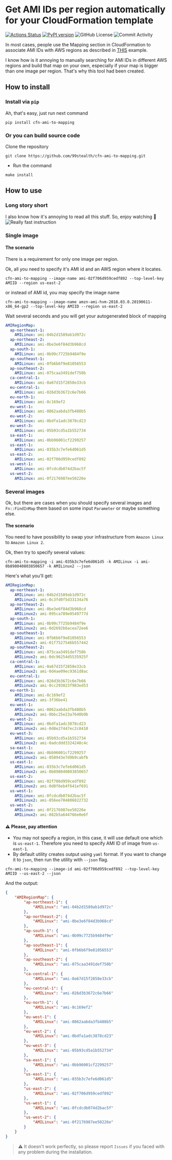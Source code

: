 # Get AMI IDs per region automatically for your CloudFormation template

[![Actions Status](https://github.com/99stealth/cfn-ami-to-mapping/workflows/main/badge.svg)](https://github.com/99stealth/cfn-ami-to-mapping/actions)
[![PyPI version](https://badge.fury.io/py/cfn-ami-to-mapping.svg)](https://badge.fury.io/py/cfn-ami-to-mapping)
![GitHub License](https://img.shields.io/github/license/99stealth/cfn-ami-to-mapping)
![Commit Activity](https://img.shields.io/github/commit-activity/w/99stealth/cfn-ami-to-mapping)

In most cases, people use the Mapping section in CloudFormation to associate AMI IDs with AWS regions as described in [THIS](https://docs.aws.amazon.com/AWSCloudFormation/latest/UserGuide/intrinsic-function-reference-findinmap.html) example.

I know how is it annoying to manually searching for AMI IDs in different AWS regions and build that map on your own, especially if your map is bigger than one image per region. That's why this tool had been created.

## How to install
### Install via `pip`
Ah, that's easy, just run next command
```
pip install cfn-ami-to-mapping
```
### Or you can build source code
Clone the repository
```
git clone https://github.com/99stealth/cfn-ami-to-mapping.git
```
- Run the command
```
make install
```

## How to use
### Long story short
I also know how it's annoying to read all this stuff. So, enjoy watching :eyes:
![Really fast instruction](.media/long-story-short.gif)

### Single image
#### The scenario
There is a requirement for only one image per region. 

Ok, all you need to specify it's AMI id and an AWS region where it locates.

```
cfn-ami-to-mapping --image-name ami-02f706d959cedf892 --top-level-key AMIID --region us-east-2
```
or instead of AMI id, you may specify the image name
```
cfn-ami-to-mapping --image-name amzn-ami-hvm-2018.03.0.20190611-x86_64-gp2 --top-level-key AMIID --region us-east-2
```
Wait several seconds and you will get your autogenerated block of mapping
```yaml
AMIRegionMap:
  ap-northeast-1:
    AMILinux: ami-04b2d1589ab1d972c
  ap-northeast-2:
    AMILinux: ami-0be3e6f84d3b968cd
  ap-south-1:
    AMILinux: ami-0b99c7725b9484f9e
  ap-southeast-1:
    AMILinux: ami-0fb6b6f9e81056553
  ap-southeast-2:
    AMILinux: ami-075caa3491def750b
  ca-central-1:
    AMILinux: ami-0a67d15f2858e33cb
  eu-central-1:
    AMILinux: ami-026d3b3672c6e7b66
  eu-north-1:
    AMILinux: ami-8c169ef2
  eu-west-1:
    AMILinux: ami-0862aabda3fb488b5
  eu-west-2:
    AMILinux: ami-0bdfa1adc3878cd23
  eu-west-3:
    AMILinux: ami-05b93cd5a1b552734
  sa-east-1:
    AMILinux: ami-0bb96001cf2299257
  us-east-1:
    AMILinux: ami-035b3c7efe6d061d5
  us-east-2:
    AMILinux: ami-02f706d959cedf892
  us-west-1:
    AMILinux: ami-0fcdcdb074d2bac5f
  us-west-2:
    AMILinux: ami-0f2176987ee50226e
```

### Several images
Ok, but there are cases when you should specify several images and  `Fn::FindInMap` them based on some input `Parameter` or maybe something else.
#### The scenario
You need to have possibility to swap your infrastructure from `Amazon Linux` to `Amazon Linux 2`.

Ok, then try to specify several values:
```
cfn-ami-to-mapping -i ami-035b3c7efe6d061d5 -k AMILinux -i ami-0b898040803850657 -k AMILinux2 --json
```
Here's what you'll get:
```yaml
AMIRegionMap:
  ap-northeast-1:
    AMILinux: ami-04b2d1589ab1d972c
    AMILinux2: ami-0c3fd0f5d33134a76
  ap-northeast-2:
    AMILinux: ami-0be3e6f84d3b968cd
    AMILinux2: ami-095ca789e0549777d
  ap-south-1:
    AMILinux: ami-0b99c7725b9484f9e
    AMILinux2: ami-0d2692b6acea72ee6
  ap-southeast-1:
    AMILinux: ami-0fb6b6f9e81056553
    AMILinux2: ami-01f7527546b557442
  ap-southeast-2:
    AMILinux: ami-075caa3491def750b
    AMILinux2: ami-0dc96254d5535925f
  ca-central-1:
    AMILinux: ami-0a67d15f2858e33cb
    AMILinux2: ami-0d4ae09ec9361d8ac
  eu-central-1:
    AMILinux: ami-026d3b3672c6e7b66
    AMILinux2: ami-0cc293023f983ed53
  eu-north-1:
    AMILinux: ami-8c169ef2
    AMILinux2: ami-3f36be41
  eu-west-1:
    AMILinux: ami-0862aabda3fb488b5
    AMILinux2: ami-0bbc25e23a7640b9b
  eu-west-2:
    AMILinux: ami-0bdfa1adc3878cd23
    AMILinux2: ami-0d8e27447ec2c8410
  eu-west-3:
    AMILinux: ami-05b93cd5a1b552734
    AMILinux2: ami-0adcddd3324248c4c
  sa-east-1:
    AMILinux: ami-0bb96001cf2299257
    AMILinux2: ami-058943e7d9b9cabfb
  us-east-1:
    AMILinux: ami-035b3c7efe6d061d5
    AMILinux2: ami-0b898040803850657
  us-east-2:
    AMILinux: ami-02f706d959cedf892
    AMILinux2: ami-0d8f6eb4f641ef691
  us-west-1:
    AMILinux: ami-0fcdcdb074d2bac5f
    AMILinux2: ami-056ee704806822732
  us-west-2:
    AMILinux: ami-0f2176987ee50226e
    AMILinux2: ami-082b5a644766e0e6f
```

#### :warning: Please, pay attention
- You may not specify a region, in this case, it will use default one which is `us-east-1`. Therefore you need to specify AMI ID of image from `us-east-1`.
- By default utility creates output using `yaml` format. If you want to change it to `json`, then run the utility with `--json` flag.
```
cfn-ami-to-mapping --image-id ami-02f706d959cedf892 --top-level-key AMIID --us-east-2 --json
```
And the output:
```json
{
    "AMIRegionMap": {
        "ap-northeast-1": {
            "AMILinux": "ami-04b2d1589ab1d972c"
        },
        "ap-northeast-2": {
            "AMILinux": "ami-0be3e6f84d3b968cd"
        },
        "ap-south-1": {
            "AMILinux": "ami-0b99c7725b9484f9e"
        },
        "ap-southeast-1": {
            "AMILinux": "ami-0fb6b6f9e81056553"
        },
        "ap-southeast-2": {
            "AMILinux": "ami-075caa3491def750b"
        },
        "ca-central-1": {
            "AMILinux": "ami-0a67d15f2858e33cb"
        },
        "eu-central-1": {
            "AMILinux": "ami-026d3b3672c6e7b66"
        },
        "eu-north-1": {
            "AMILinux": "ami-8c169ef2"
        },
        "eu-west-1": {
            "AMILinux": "ami-0862aabda3fb488b5"
        },
        "eu-west-2": {
            "AMILinux": "ami-0bdfa1adc3878cd23"
        },
        "eu-west-3": {
            "AMILinux": "ami-05b93cd5a1b552734"
        },
        "sa-east-1": {
            "AMILinux": "ami-0bb96001cf2299257"
        },
        "us-east-1": {
            "AMILinux": "ami-035b3c7efe6d061d5"
        },
        "us-east-2": {
            "AMILinux": "ami-02f706d959cedf892"
        },
        "us-west-1": {
            "AMILinux": "ami-0fcdcdb074d2bac5f"
        },
        "us-west-2": {
            "AMILinux": "ami-0f2176987ee50226e"
        }
    }
}
```

> :warning: It doesn't work perfectly, so please report `Issues` if you faced with any problem during the installation. 